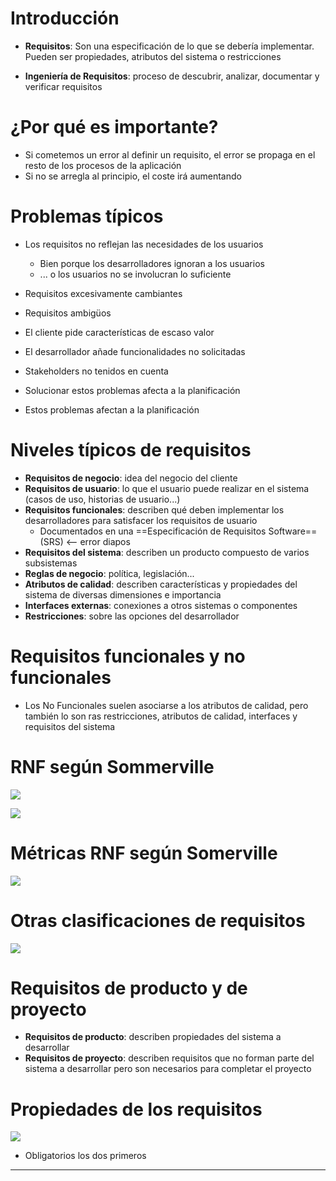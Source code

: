 # Introducción

- **Requisitos**: Son una especificación de lo que se debería implementar. Pueden ser propiedades, atributos del sistema o restricciones

- **Ingeniería de Requisitos**: proceso de descubrir, analizar, documentar y verificar requisitos

# ¿Por qué es importante?

- Si cometemos un error al definir un requisito, el error se propaga en el resto de los procesos de la aplicación
- Si no se arregla al principio, el coste irá aumentando

# Problemas típicos

- Los requisitos no reflejan las necesidades de los usuarios
	- Bien porque los desarrolladores ignoran a los usuarios
	- ... o los usuarios no se involucran lo suficiente
- Requisitos excesivamente cambiantes
- Requisitos ambigüos
- El cliente pide características de escaso valor
- El desarrollador añade funcionalidades no solicitadas
- Stakeholders no tenidos en cuenta
- Solucionar estos problemas afecta a la planificación

- Estos problemas afectan a la planificación

# Niveles típicos de requisitos

- **Requisitos de negocio**: idea del negocio del cliente
- **Requisitos de usuario**: lo que el usuario puede realizar en el sistema (casos de uso, historias de usuario...)
- **Requisitos funcionales**: describen qué deben implementar los desarrolladores para satisfacer los requisitos de usuario
	- Documentados en una ==Especificación de Requisitos Software== (SRS) <-- error diapos
- **Requisitos del sistema**: describen un producto compuesto de varios subsistemas
- **Reglas de negocio**: política, legislación...
- **Atributos de calidad**: describen características y propiedades del sistema de diversas dimensiones e importancia
- **Interfaces externas**: conexiones a otros sistemas o componentes
- **Restricciones**: sobre las opciones del desarrollador

# Requisitos funcionales y no funcionales

- Los No Funcionales suelen asociarse a los atributos de calidad, pero también lo son ras restricciones, atributos de calidad, interfaces y requisitos del sistema

# RNF según Sommerville

![](Pasted%20image%2020230912185837.png)

![](Pasted%20image%2020230912185913.png)

# Métricas RNF según Somerville

![](Pasted%20image%2020230912185944.png)

# Otras clasificaciones de requisitos

![](Pasted%20image%2020230912190026.png)

# Requisitos de producto y de proyecto

- **Requisitos de producto**: describen propiedades del sistema a desarrollar
- **Requisitos de proyecto**: describen requisitos que no forman parte del sistema a desarrollar pero son necesarios para completar el proyecto

# Propiedades de los requisitos

![](Pasted%20image%2020230912190559.png)

- Obligatorios los dos primeros

---

